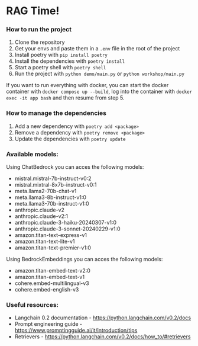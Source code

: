 # RAG Time!

### How to run the project

1. Clone the repository
2. Get your envs and paste them in a `.env` file in the root of the project
3. Install poetry with `pip install poetry`
4. Install the dependencies with `poetry install`
5. Start a poetry shell with `poetry shell`
6. Run the project with `python demo/main.py` or `python workshop/main.py`

If you want to run everything with docker, you can start the docker container with `docker compose up --build`,
log into the container with `docker exec -it app bash` and then resume from step 5.

### How to manage the dependencies

1. Add a new dependency with `poetry add <package>`
2. Remove a dependency with `poetry remove <package>`
3. Update the dependencies with `poetry update`

### Available models:

Using ChatBedrock you can acces the following models:
- mistral.mistral-7b-instruct-v0:2
- mistral.mixtral-8x7b-instruct-v0:1
- meta.llama2-70b-chat-v1
- meta.llama3-8b-instruct-v1:0
- meta.llama3-70b-instruct-v1:0
- anthropic.claude-v2
- anthropic.claude-v2:1
- anthropic.claude-3-haiku-20240307-v1:0
- anthropic.claude-3-sonnet-20240229-v1:0
- amazon.titan-text-express-v1
- amazon.titan-text-lite-v1
- amazon.titan-text-premier-v1:0

Using BedrockEmbeddings you can acces the following models:
- amazon.titan-embed-text-v2:0
- amazon.titan-embed-text-v1
- cohere.embed-multilingual-v3
- cohere.embed-english-v3

### Useful resources:

- Langchain 0.2 documentation - https://python.langchain.com/v0.2/docs
- Prompt engineering guide - https://www.promptingguide.ai/it/introduction/tips
- Retrievers - https://python.langchain.com/v0.2/docs/how_to/#retrievers

